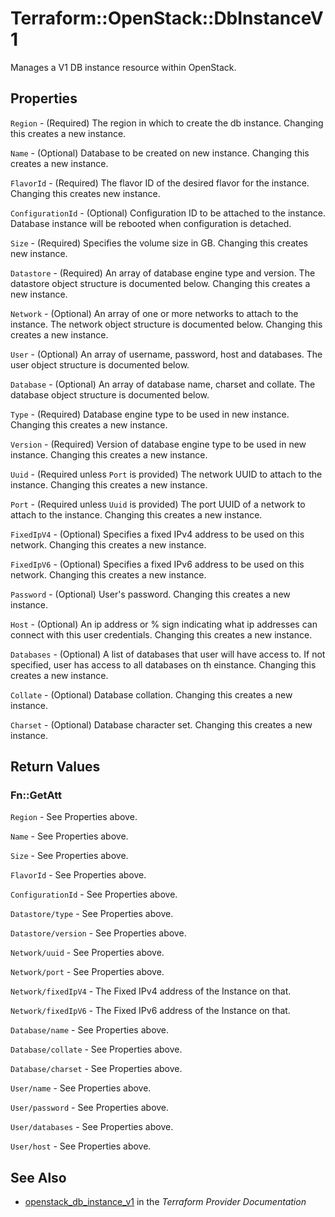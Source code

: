 # Terraform::OpenStack::DbInstanceV1

Manages a V1 DB instance resource within OpenStack.

## Properties

`Region` - (Required) The region in which to create the db instance. Changing this creates a new instance.

`Name` - (Optional) Database to be created on new instance. Changing this creates a new instance.

`FlavorId` - (Required) The flavor ID of the desired flavor for the instance. Changing this creates new instance.

`ConfigurationId` - (Optional) Configuration ID to be attached to the instance. Database instance will be rebooted when configuration is detached.

`Size` - (Required) Specifies the volume size in GB. Changing this creates new instance.

`Datastore` - (Required) An array of database engine type and version. The datastore object structure is documented below. Changing this creates a new instance.

`Network` - (Optional) An array of one or more networks to attach to the instance. The network object structure is documented below. Changing this creates a new instance.

`User` - (Optional) An array of username, password, host and databases. The user object structure is documented below.

`Database` - (Optional) An array of database name, charset and collate. The database object structure is documented below.

`Type` - (Required) Database engine type to be used in new instance. Changing this creates a new instance.

`Version` - (Required) Version of database engine type to be used in new instance. Changing this creates a new instance.

`Uuid` - (Required unless `Port` is provided) The network UUID to attach to the instance. Changing this creates a new instance.

`Port` - (Required unless `Uuid` is provided) The port UUID of a network to attach to the instance. Changing this creates a new instance.

`FixedIpV4` - (Optional) Specifies a fixed IPv4 address to be used on this network. Changing this creates a new instance.

`FixedIpV6` - (Optional) Specifies a fixed IPv6 address to be used on this network. Changing this creates a new instance.

`Password` - (Optional) User's password. Changing this creates a new instance.

`Host` - (Optional) An ip address or % sign indicating what ip addresses can connect with this user credentials. Changing this creates a new instance.

`Databases` - (Optional) A list of databases that user will have access to. If not specified, user has access to all databases on th einstance. Changing this creates a new instance.

`Collate` - (Optional) Database collation. Changing this creates a new instance.

`Charset` - (Optional) Database character set. Changing this creates a new instance.


## Return Values

### Fn::GetAtt

`Region` - See Properties above.

`Name` - See Properties above.

`Size` - See Properties above.

`FlavorId` - See Properties above.

`ConfigurationId` - See Properties above.

`Datastore/type` - See Properties above.

`Datastore/version` - See Properties above.

`Network/uuid` - See Properties above.

`Network/port` - See Properties above.

`Network/fixedIpV4` - The Fixed IPv4 address of the Instance on that.

`Network/fixedIpV6` - The Fixed IPv6 address of the Instance on that.

`Database/name` - See Properties above.

`Database/collate` - See Properties above.

`Database/charset` - See Properties above.

`User/name` - See Properties above.

`User/password` - See Properties above.

`User/databases` - See Properties above.

`User/host` - See Properties above.

## See Also

* [openstack_db_instance_v1](https://www.terraform.io/docs/providers/openstack/r/db_instance_v1.html) in the _Terraform Provider Documentation_